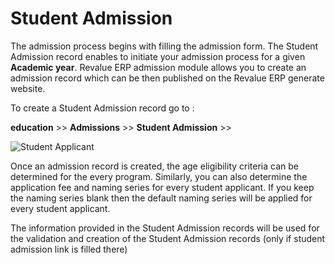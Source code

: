 # Student Admission

The admission process begins with filling the admission form. The Student Admission record enables to initiate your admission process for a given **Academic year**. Revalue ERP admission module allows you to create an admission record which can be then published on the Revalue ERP generate website.

To create a Student Admission record  go to :

**education** >> **Admissions** >> **Student Admission** >>


<img class="screenshot" alt="Student Applicant" src="/docs/assets/img/education/admission/student-admission.gif">

Once an admission record is created, the age eligibility criteria can be determined for the every program. Similarly, you can also determine the application fee and naming series for every student applicant. If you keep the naming series blank then the default naming series will be applied for every student applicant.

The information provided in the Student Admission records will be used for the validation and creation of the Student Admission records (only if student admission link is filled there)